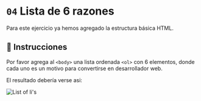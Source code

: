 # `04` Lista de 6 razones

Para este ejercicio ya hemos agregado la estructura básica HTML.

## 📝 Instrucciones

Por favor agrega al `<body>` una lista ordenada `<ol>` con 6 elementos, donde cada uno es un motivo para convertirse en desarrollador web.

El resultado debería verse asi:

![List of li's](http://i.imgur.com/753Gelf.png)